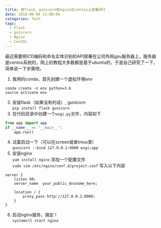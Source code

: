 ```yaml
---
title: 用flask、gunicorn和nginx在centos上部署API
date: 2018-06-04 21:08:04
categories: Tech
tags:
  - Flask
  - gunicorn
  - Nginx
  - CentOs
---
```

最近需要把ICD编码和命名实体识别的API部署在公司外网gpu服务器上，服务器是centos系统的，网上的教程大多数都是基于ubuntu的，于是自己研究了一下，简单说一下步骤吧。
<!-- more -->

1. 我用的conda，首先创建一个虚拟环境env
```
conda create -n env python=3.6
source activate env
```
2. 安装flask（如果没有的话）, gunicorn  
``pip install flask gunicorn``
3. 在代码目录中创建一个`wsgi.py`文件，内容如下
```python
from app import app  
if __name__ == "__main__":  
	app.run()
```
4. 试着启动一下（可以在screen或者tmux里）  
``gunicorn --bind 127.0.0.1:8000 wsgi:app``
5. 安装nginx  
``yum install nginx``
添加一个配置文件  
``sudo vim /etc/nginx/conf.d/project.conf``
写入以下内容  
```
server {
	listen 80;
	server_name  your_public_dnsname_here;
	
	location / {
		proxy_pass http://127.0.0.1:8000;
	}
}
```
6. 启动nginx服务，搞定！  
``systemctl start nginx``


